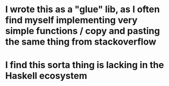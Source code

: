# I wrote this as a "glue" lib, as I often find myself implementing very simple functions / copy and pasting the same thing from stackoverflow

# I find this sorta thing is lacking in the Haskell ecosystem
